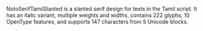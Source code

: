 NotoSerifTamilSlanted is a slanted serif design for texts in the Tamil script. It has an italic variant, multiple weights and widths, contains 222 glyphs, 10 OpenType features, and supports 147 characters from 5 Unicode blocks.